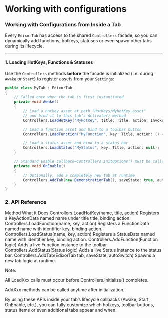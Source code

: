 # Working with configurations

### Working with Configurations from Inside a Tab

Every `EdixorTab` has access to the shared `Controllers` facade, so you can dynamically add functions, hotkeys, statuses or even spawn other tabs during its lifecycle.

***

#### 1. Loading HotKeys, Functions & Statuses

Use the `Controllers` methods **before** the facade is initialized (i.e. during `Awake` or `Start`) to register assets from your `Settings`:

```csharp
public class MyTab : EdixorTab
{
    // Called once when the tab is first instantiated
    private void Awake()
    {
        // Load a hotkey asset at path "HotKeys/MyHotKey.asset"
        // and bind it to this tab’s Activate() method
        Controllers.LoadHotKey("MyHotKey", title: Title, action: InvokeUpdateGUI);

        // Load a function asset and bind to a toolbar button
        Controllers.LoadFunction("MyFunction", key: Title, action: () => Debug.Log("Function pressed"));

        // Load a status asset and bind to a status bar
        Controllers.LoadStatus("MyStatus", key: Title, action: null);
    }

    // Standard Enable callback—Controllers.InitOptions() must be called first
    private void OnEnable()
    {
        // Optionally, add a completely new tab at runtime
        Controllers.AddTab(new DemonstrationTab(), saveState: true, autoSwitch: false);
    }
}
```

### 2. API Reference

Method What it Does Controllers.LoadHotKey(name, title, action) Registers a KeyActionData named name under title title, binding action. Controllers.LoadFunction(name, key, action) Registers a FunctionData named name with identifier key, binding action. Controllers.LoadStatus(name, key, action) Registers a StatusData named name with identifier key, binding action. Controllers.AddFunction(Function logic) Adds a live Function instance to the toolbar. Controllers.AddStatus(Status logic) Adds a live Status instance to the status bar. Controllers.AddTab(EdixorTab tab, saveState, autoSwitch) Spawns a new tab logic at runtime.

Note:

All LoadXxx calls must occur before Controllers.Initialize() completes.

AddXxx methods can be called anytime after initialization.

By using these APIs inside your tab’s lifecycle callbacks (Awake, Start, OnEnable, etc.), you can fully customize which hotkeys, toolbar buttons, status items or even additional tabs appear and when.
